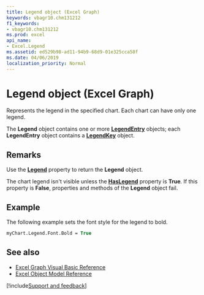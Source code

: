 ```yaml
---
title: Legend object (Excel Graph)
keywords: vbagr10.chm131212
f1_keywords:
- vbagr10.chm131212
ms.prod: excel
api_name:
- Excel.Legend
ms.assetid: ed529b98-ad11-94b9-68d9-01e325cca58f
ms.date: 04/06/2019
localization_priority: Normal
---
```



# Legend object (Excel Graph)

Represents the legend in the specified chart. Each chart can have only one legend. 

The **Legend** object contains one or more **[LegendEntry](Excel.LegendEntry-graph-object.md)** objects; each **LegendEntry** object contains a **[LegendKey](Excel.LegendKey-graph-object.md)** object.


## Remarks

Use the **[Legend](excel.legend-graph-property.md)** property to return the **Legend** object. 

The chart legend isn't visible unless the **[HasLegend](Excel.HasLegend.md)** property is **True**. If this property is **False**, properties and methods of the **Legend** object fail.


## Example

The following example sets the font style for the legend to bold.

```vb
myChart.Legend.Font.Bold = True
```


## See also

- [Excel Graph Visual Basic Reference](overview/excel/graph-visual-basic-reference.md)
- [Excel Object Model Reference](overview/excel/object-model.md)

[!include[Support and feedback](~/includes/feedback-boilerplate.md)]